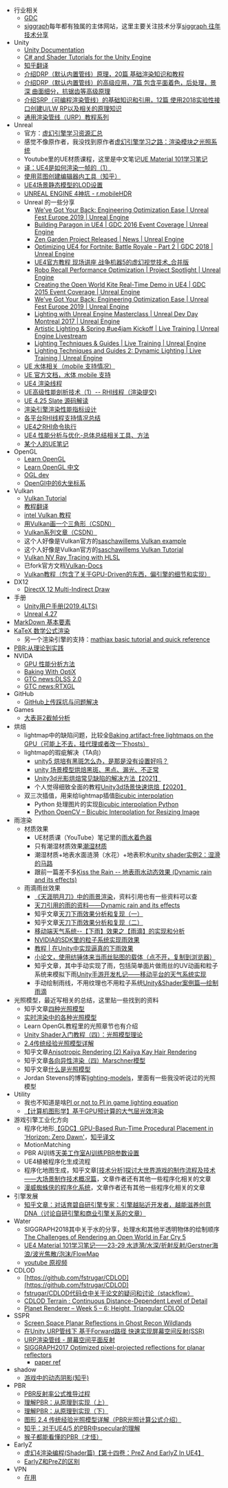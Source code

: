 + 行业相关
    + [GDC](https://gdcvault.com/)
    + [siggraph](https://www.siggraph.org/)每年都有独属的主体网站，这里主要关注技术分享[siggraph 往年技术分享](https://advances.realtimerendering.com/)
+ Unity
    + [Unity Documentation](https://docs.unity3d.com/cn/2019.3/ScriptReference/index.html)
    + [C# and Shader Tutorials for the Unity Engine](https://catlikecoding.com/unity/tutorials/)
    + [知乎翻译](https://zhuanlan.zhihu.com/p/151238164)
    + [介绍DRP（默认内置管线）原理，20篇 基础渲染知识和教程](https://zhuanlan.zhihu.com/p/137429554)
    + [介绍DRP（默认内置管线）的高级应用，7篇 包含平面着色，后处理，景深 曲面细分，抗锯齿等高级原理](https://zhuanlan.zhihu.com/p/151807778)
    + [介绍SRP（可编程渲染管线）的基础知识和引用，12篇 使用2018实验性接口创建U/LW RP以及相关的原理知识](https://zhuanlan.zhihu.com/p/164858999)
    + [通用渲染管线（URP）教程系列](https://zhuanlan.zhihu.com/p/333275514)
+ Unreal
    + 官方：[虚幻引擎学习资源汇总](https://zhuanlan.zhihu.com/p/245768949)
    + 感觉不像原作者，我没找到原作者[虚幻引擎学习之路：渲染模块之光照系统](https://blog.uwa4d.com/archives/Study_unreal4_Rendering_1.html)
    + Youtube里的UE材质课程，这里是中文笔记[UE Material 101学习笔记](https://blog.csdn.net/weixin_43803133/category_10752697.html)
    + [译：UE4是如何渲染一帧的（1）](https://zhuanlan.zhihu.com/p/33865743)
    + [使用蓝图创建编辑器内工具（知乎）](https://zhuanlan.zhihu.com/p/395027673)
    + [UE4场景静态模型的LOD设置](https://zhuanlan.zhihu.com/p/420166172)
    + [UNREAL ENGINE 4神坑 - r.mobileHDR](http://aicdg.com/ue4-mobilehdr/)
    + Unreal 的一些分享
        + [We’ve Got Your Back: Engineering Optimization Ease | Unreal Fest Europe 2019 | Unreal Engine](https://www.youtube.com/watch?v=EaIIagd1Quc)
        + [Building Paragon in UE4 | GDC 2016 Event Coverage | Unreal Engine](https://www.youtube.com/watch?v=BXcw2IrIinc)
        + [Zen Garden Project Released | News | Unreal Engine](https://www.youtube.com/watch?v=2BnU6592WgA)
        + [Optimizing UE4 for Fortnite: Battle Royale - Part 2 | GDC 2018 | Unreal Engine](https://www.youtube.com/watch?v=1xiwJukvb60)
        + [UE4官方教程 现场讲座 战争机器5的虚幻视觉技术_合并版](https://www.bilibili.com/video/BV1R7411L7m5/?vd_source=ed25f8cd46af3af17726f30e1b36d673)
        + [Robo Recall Performance Optimization | Project Spotlight | Unreal Engine](https://www.youtube.com/watch?v=3Yx9IEOc5s4)
        + [Creating the Open World Kite Real-Time Demo in UE4 | GDC 2015 Event Coverage | Unreal Engine](https://www.youtube.com/watch?v=clakekAHQx0)
        + [We’ve Got Your Back: Engineering Optimization Ease | Unreal Fest Europe 2019 | Unreal Engine](https://www.youtube.com/watch?v=EaIIagd1Quc)
        + [Lighting with Unreal Engine Masterclass | Unreal Dev Day Montreal 2017 | Unreal Engine](https://www.youtube.com/watch?v=ihg4uirMcec)
        + [Artistic Lighting & Spring #ue4jam Kickoff | Live Training | Unreal Engine Livestream](https://www.youtube.com/watch?v=DDVJ2JlsB3U)
        + [Lighting Techniques & Guides | Live Training | Unreal Engine](https://www.youtube.com/watch?v=jCsrWzt9F28)
        + [Lighting Techniques and Guides 2: Dynamic Lighting | Live Training | Unreal Engine](https://www.youtube.com/watch?v=nm1slxtF_qA)
    + [UE 水体相关（mobile 支持情况）](https://blog.csdn.net/opk8848/article/details/124979397)
    + [UE 官方文档，水体 mobile 支持](https://docs.unrealengine.com/5.0/zh-CN/single-layer-water-shading-model-in-unreal-engine/)
    + [UE4 渲染线程](https://www.cnblogs.com/zhouxin/p/6362505.html)
    + [UE高级性能剖析技术（1）-- RHI线程（渲染提交)](https://blog.csdn.net/leonwei/article/details/95527109)
    + [UE 4.25 Slate 源码解读](https://www.cnblogs.com/hggzhang/p/16480489.html)
    + [渲染引擎渲染性能指标设计](https://zhuanlan.zhihu.com/p/462983174)
    + [各平台RHI线程支持情况总结](https://www.cnblogs.com/kekec/p/14952261.html)
    + [UE4之RHI命令执行](http://t.zoukankan.com/kekec-p-15651741.html)
    + [UE4 性能分析与优化-总体总结相关工具、方法](https://zhuanlan.zhihu.com/p/213796356?utm_source=ZHShareTargetIDMore)
    + [某个人的UE笔记](https://imzlp.com/archives/)
+ OpenGL
    + [Learn OpenGL](https://learnopengl.com/)
    + [Learn OpenGL 中文](https://learnopengl-cn.github.io/)
    + [OGL dev](https://ogldev.org/)
    + [OpenGl中的6大坐标系](https://blog.csdn.net/iispring/article/details/27970937?spm=1001.2014.3001.5501)
+ Vulkan
    + [Vulkan Tutorial](https://vulkan-tutorial.com/Development_environment#page_Windows)
    + [教程翻译](https://blog.csdn.net/hccloud/article/details/81359336?spm=1001.2014.3001.5501)
    + [intel Vulkan 教程](https://www.intel.cn/content/www/cn/zh/developer/articles/training/api-without-secrets-introduction-to-vulkan-preface.html)
    + [用Vulkan画一个三角形（CSDN）](https://blog.csdn.net/yjr3426619/article/details/97394692)
    + [Vulkan系列文章（CSDN）](https://blog.csdn.net/qq_35312463/category_9639121.html?spm=1001.2014.3001.5482)
    + 这个人好像是Vulkan官方的[saschawillems Vulkan example](https://www.saschawillems.de/creations/vulkan-examples/)
    + 这个人好像是Vulkan官方的[saschawillems Vulkan Tutorial](https://www.saschawillems.de/tags/vulkan-tutorial/)
    + [Vulkan NV Ray Tracing with HLSL](https://www.wihlidal.com/blog/graphics/2019-05-28-vk-rust-ray-tracing-hlsl/)
    + 已fork官方文档[Vulkan-Docs](https://github.com/KhronosGroup/Vulkan-Docs/tree/master)
    + [Vulkan教程（包含了关于GPU-Driven的东西，偏引擎的细节和实现）](https://vkguide.dev/docs/gpudriven/gpu_driven_engines/)
+ DX12
    + [DirectX 12 Multi-Indirect Draw](https://zhuanlan.zhihu.com/p/97671775)
+ 手册
    + [Unity用户手册(2019.4LTS)](https://docs.unity3d.com/cn/2019.4/Manual/UnityManual.html)
    + [Unreal 4.27](https://docs.unrealengine.com/4.27/en-US/)
+ [MarkDown 基本要素](https://shd101wyy.github.io/markdown-preview-enhanced/#/zh-cn/markdown-basics)
+ [KaTeX 数学公式渲染](https://katex.org/docs/supported.html)
    + 另一个渲染引擎的支持：[mathjax basic tutorial and quick reference](https://math.meta.stackexchange.com/questions/5020/mathjax-basic-tutorial-and-quick-reference)
+ [PBR:从理论到实践](https://www.pbr-book.org/3ed-2018/contents)
+ NVIDA
    + [GPU 性能分析方法](https://developer.nvidia.com/blog/the-peak-performance-analysis-method-for-optimizing-any-gpu-workload/)
    + [Baking With OptiX](https://developer.nvidia.com/optix-prime-baking-sample)
    + [GTC news:DLSS 2.0](https://zhuanlan.zhihu.com/p/116211994)
    + [GTC news:RTXGL](https://developer.nvidia.com/rtxgi)
+ GitHub
    + [GitHub上传踩坑与问题解决](https://blog.csdn.net/qq_40328147/article/details/119619632)
+ Games
    + [大表哥2截帧分析](https://imgeself.github.io/posts/2020-06-19-graphics-study-rdr2/)
+ 烘焙
    + lightmap中的缺陷问题，比较全[Baking artifact-free lightmaps on the GPU（可能上不去，挂代理或者改一下hosts）
](https://ndotl.wordpress.com/2018/08/29/baking-artifact-free-lightmaps/)
    + lightmap的瑕疵解决（TA向）
        + [unity5 烘培有黑斑怎么办，是那是没有设置好吗？](http://www.manew.com/thread-47496-1-1.html)
        + [unity 场景模型烘焙黑斑、黑点、漏光、不正常](https://www.anbobo.top/unity-%E5%9C%BA%E6%99%AF%E6%A8%A1%E5%9E%8B%E7%83%98%E7%84%99%E9%BB%91%E6%96%91%E3%80%81%E9%BB%91%E7%82%B9%E3%80%81%E6%BC%8F%E5%85%89%E3%80%81%E4%B8%8D%E6%AD%A3%E5%B8%B8/)
        + [Unity3d光影烘焙常见缺陷的解决方法【2021】](https://www.bilibili.com/read/cv9516676)
        + 个人觉得细致全面的教程[Unity3d场景快速烘焙【2020】](https://zhuanlan.zhihu.com/p/78706246)
    + 双三次插值，用来给lightmap插值[Bicubic interpolation](https://en.wikipedia.org/wiki/Bicubic_interpolation)
        + Python 处理图片的实现[Bicubic interpolation Python](https://stackoverflow.com/questions/52700878/bicubic-interpolation-python)
        + [Python OpenCV – Bicubic Interpolation for Resizing Image](https://www.geeksforgeeks.org/python-opencv-bicubic-interpolation-for-resizing-image/)
+ 雨渲染
    + 材质效果
        + UE材质课（YouTube）笔记里的[雨水着色器](https://blog.csdn.net/weixin_43803133/category_10752697.html)
        + 只有潮湿材质效果[潮湿材质](https://baijiahao.baidu.com/s?id=1609386918408231565&wfr=spider&for=pc)
        + 潮湿材质+地表水面涟漪（水花）+地表积水[unity shader实例2：湿滑的马路](https://zhuanlan.zhihu.com/p/54688674)
        + 跟前一篇差不多[Kiss the Rain -- 地表雨水动态效果 (Dynamic rain and its effects)](https://blog.csdn.net/himilong/article/details/50727977)
    + 雨滴雨丝效果
        + [《天涯明月刀》中的雨景渲染](https://gameinstitute.qq.com/community/detail/100054)，资料引用也有一些资料可以查
        + [天刀引用的雨的资料——Dynamic rain and its effects](https://seblagarde.wordpress.com/2012/12/27/water-drop-2a-dynamic-rain-and-its-effects/)
        + 知乎文章[天刀下雨效果分析和复现（一）](https://zhuanlan.zhihu.com/p/276038311)
        + 知乎文章[天刀下雨效果分析和复现（二）](https://zhuanlan.zhihu.com/p/340972339)
        + [移动端天气系统--【下雨】效果之【雨滴】的实现和分析](https://www.freesion.com/article/5159736113/#_32)
        + [NVIDIA的SDK里的粒子系统实现雨效果](https://developer.download.nvidia.cn/SDK/10.5/direct3d/samples.html#rain)
        + [教程 | 在Unity中实现逼真的下雨效果](https://gameinstitute.qq.com/community/detail/120283)
        + [小论文，使用纺锤体来当雨丝贴图的载体（点不开，复制到浏览器）](https://citeseerx.ist.psu.edu/viewdoc/download?doi=10.1.1.508.3314&rep=rep1&type=pdf)
        + 知乎文章，其中手动实现了雨，包括简单面片做雨丝的UV动画和粒子系统来模拟下雨[Unity手游开发札记——移动平台的天气系统实现](https://zhuanlan.zhihu.com/p/29668925)
        + 手动绘制雨线，不用纹理也不用粒子系统[Unity&Shader案例篇—绘制雨滴](https://blog.csdn.net/zhangxiao13627093203/article/details/53325810)
+ 光照模型，最近写相关的总结，这里贴一些找到的资料
    + 知乎文章[四种光照模型](https://zhuanlan.zhihu.com/p/43899251)
    + [实时渲染中的各种光照模型](https://www.qiujiawei.com/lighting-1/)
    + Learn OpenGL教程里的光照章节也有介绍
    + [Unity Shader入门教程（四）：光照模型理论](https://gameinstitute.qq.com/community/detail/125165)
    + [2.4传统经验光照模型详解](https://zhuanlan.zhihu.com/p/376821188)
    + 知乎文章[Anisotropic Rendering (2) Kajiya Kay Hair Rendering](https://zhuanlan.zhihu.com/p/363829203)
    + 知乎文章[各向异性渲染（四）Marschner模型](https://zhuanlan.zhihu.com/p/362175935)
    + 知乎文章[什么是光照模型](https://zhuanlan.zhihu.com/p/49474631)
    + Jordan Stevens的博客[lighting-models](https://www.jordanstevenstechart.com/lighting-models)，里面有一些我没听说过的光照模型
+ Utility
    + 我也不知道是啥[PI or not to PI in game lighting equation](https://seblagarde.wordpress.com/2012/01/08/pi-or-not-to-pi-in-game-lighting-equation/)
    + [【计算机图形学】基于GPU预计算的大气层光效渲染](https://blog.csdn.net/qq_31615919/article/details/85938076)
+ 游戏引擎工业化方向
    + 程序化地形[【GDC】GPU-Based Run-Time Procedural Placement in 'Horizon: Zero Dawn'](https://gdcvault.com/play/1024700/GPU-Based-Run-Time-Procedural)，[知乎译文](https://zhuanlan.zhihu.com/p/367646693)
    + MotionMatching
    + PBR AI训练[天美工作室AI训练PBR参数设置](https://www.sohu.com/a/496979109_204824)
    + UE4植被程序化生成流程
    + 程序化地图生成，知乎文章[[技术分析]探讨大世界游戏的制作流程及技术——大场景制作技术概况篇](https://zhuanlan.zhihu.com/p/162892899)，文章作者还有其他一些程序化相关的文章
    + [漫威蜘蛛侠的程序化系统](https://yaksue.blog.csdn.net/article/details/115217431)，文章作者还有其他一些程序化相关的文章
+ 引擎发展
    + [知乎文章：对话育碧自研引擎专家：引擎越贴近开发者，越能滋养创意DNA（讨论自研引擎和商业引擎关系的文章）](https://zhuanlan.zhihu.com/p/442398797)
+ Water
    + SIGGRAPH2018其中关于水的分享，处理水和其他半透明物体的绘制顺序[The Challenges of Rendering an Open World in Far Cry 5](https://advances.realtimerendering.com/s2018/index.htm)
    + [UE4 Material 101学习笔记——23-29 水涟漪/水深/折射反射/Gerstner海浪/波光焦散/泡沫/FlowMap](https://blog.csdn.net/weixin_43803133/article/details/113558146)
    + [youtube 原视频](https://www.youtube.com/watch?v=r68DnTMeFFQ&list=PL78XDi0TS4lFlOVKsNC6LR4sCQhetKJqs&index=23)
+ CDLOD
    + [https://github.com/fstrugar/CDLOD](https://github.com/fstrugar/CDLOD)
    + [fstrugar/CDLOD代码仓中关于论文的疑问和讨论（stackflow）](https://gamedev.stackexchange.com/questions/177378/question-about-cdlod-quad-tree)
    + [CDLOD Terrain : Continuous Distance-Dependent Level of Detail](https://svnte.se/cdlod-terrain)
    + [Planet Renderer – Week 5 – 6: Height, Triangular CDLOD](http://leah-lindner.com/blog/2016/11/14/planet-renderer-week-5-6/)
+ SSPR
    + [Screen Space Planar Reflections in Ghost Recon Wildlands](https://remi-genin.github.io/posts/screen-space-planar-reflections-in-ghost-recon-wildlands/)
    + [在Unity URP管线下 基于Forward路径 快速实现屏幕空间反射(SSR)](https://zhuanlan.zhihu.com/p/355949234)
    + [URP渲染管线 - 屏幕空间平面反射](https://zhuanlan.zhihu.com/p/357714920)
    + [SIGGRAPH2017 Optimized pixel-projected reflections for planar reflectors](https://advances.realtimerendering.com/s2017/PixelProjectedReflectionsAC_v_1.92_withNotes.pdf)
        + [paper ref](http://knuckles3000.phps.kr/wordpress/wp-content/uploads/2018/04/Byumjin-Kim-Master-Thesis_Final.pdf)
+ shadow
    + [游戏中的动态阴影(知乎)](https://zhuanlan.zhihu.com/p/104687855)
+ PBR
    + [PBR反射率公式推导过程](https://blog.csdn.net/men_tou/article/details/109991473)
    + [理解PBR：从原理到实现（上）](https://blog.csdn.net/neil3d/article/details/83783638?utm_medium=distribute.pc_relevant.none-task-blog-2~default~baidujs_baidulandingword~default-0-83783638-blog-84112481.pc_relevant_multi_platform_whitelistv1&spm=1001.2101.3001.4242.1&utm_relevant_index=3)
    + [理解PBR：从原理到实现（下）](https://blog.csdn.net/neil3d/article/details/84112481?utm_medium=distribute.pc_relevant.none-task-blog-2~default~baidujs_title~default-1-84112481-blog-109991473.pc_relevant_aa&spm=1001.2101.3001.4242.2&utm_relevant_index=4)
    + [图形 2.4 传统经验光照模型详解（PBR光照计算公式介绍）](https://blog.csdn.net/wsWind/article/details/120005768)
    + [知乎：对于UE4/5 的PBR中specular的理解](https://zhuanlan.zhihu.com/p/469814627)
    + [猴子都能看懂的PBR（才怪）](https://blog.csdn.net/jiuwuIT/article/details/79247344?utm_medium=distribute.pc_relevant.none-task-blog-2~default~baidujs_title~default-5-79247344-blog-109991473.pc_relevant_aa&spm=1001.2101.3001.4242.4&utm_relevant_index=8)
+ EarlyZ
    + [虚幻4渲染编程(Shader篇)【第十四卷：PreZ And EarlyZ In UE4】](https://zhuanlan.zhihu.com/p/81011375)
    + [EarlyZ和PreZ的区别](https://zhuanlan.zhihu.com/p/299798664)
+ VPN
    + [在用](https://chian.ruixuanyun.com/user)